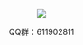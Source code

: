 <p align="center">
  <a href="https://github.com/DyncKathline">
    <img src="https://github-readme-stats.vercel.app/api?username=DyncKathline&count_private=true&show_icons=true&hide=contribs&include_all_commits=true&theme=vue" />
  </a>
</p>

<p align="center">QQ群：611902811</p>
